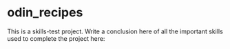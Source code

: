 # odin_recipes

This is a skills-test project. Write a conclusion here of all the important skills used to complete the project here: 


